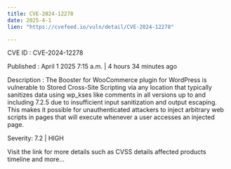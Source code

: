 ```yaml
---
title: CVE-2024-12278
date: 2025-4-1
lien: "https://cvefeed.io/vuln/detail/CVE-2024-12278"

---
```


CVE ID : CVE-2024-12278
 
Published :  April 1
2025
7:15 a.m. | 4 hours
34 minutes ago
 
Description : The Booster for WooCommerce plugin for WordPress is vulnerable to Stored Cross-Site Scripting via any location that typically sanitizes data using wp_kses
like comments
in all versions up to
and including
7.2.5 due to insufficient input sanitization and output escaping. This makes it possible for unauthenticated attackers to inject arbitrary web scripts in pages that will execute whenever a user accesses an injected page.
 
Severity: 7.2 | HIGH
 
Visit the link for more details
such as CVSS details
affected products
timeline
and more...
